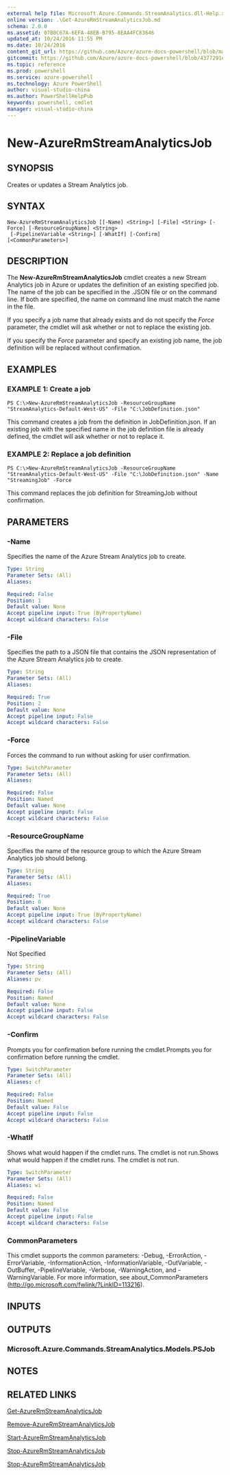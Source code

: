 ```yaml
---
external help file: Microsoft.Azure.Commands.StreamAnalytics.dll-Help.xml
online version: .\Get-AzureRmStreamAnalyticsJob.md
schema: 2.0.0
ms.assetid: 07B0C67A-6EFA-48EB-B795-8EAA4FC83646
updated_at: 10/24/2016 11:55 PM
ms.date: 10/24/2016
content_git_url: https://github.com/Azure/azure-docs-powershell/blob/master/azureps-cmdlets-docs/ResourceManager/AzureRM.StreamAnalytics/v2.1.0/New-AzureRmStreamAnalyticsJob.md
gitcommit: https://github.com/Azure/azure-docs-powershell/blob/4377291ee360e58e2c1c5d644155daf6a0279055/azureps-cmdlets-docs/ResourceManager/AzureRM.StreamAnalytics/v2.1.0/New-AzureRmStreamAnalyticsJob.md
ms.topic: reference
ms.prod: powershell
ms.service: azure-powershell
ms.technology: Azure PowerShell
author: visual-studio-china
ms.author: PowerShellHelpPub
keywords: powershell, cmdlet
manager: visual-studio-china
---
```


# New-AzureRmStreamAnalyticsJob

## SYNOPSIS
Creates or updates a Stream Analytics job.

## SYNTAX

```
New-AzureRmStreamAnalyticsJob [[-Name] <String>] [-File] <String> [-Force] [-ResourceGroupName] <String>
 [-PipelineVariable <String>] [-WhatIf] [-Confirm] [<CommonParameters>]
```

## DESCRIPTION
The **New-AzureRmStreamAnalyticsJob** cmdlet creates a new Stream Analytics job in Azure or updates the definition of an existing specified job.
The name of the job can be specified in the .JSON file or on the command line.
If both are specified, the name on command line must match the name in the file.

If you specify a job name that already exists and do not specify the *Force* parameter, the cmdlet will ask whether or not to replace the existing job.

If you specify the *Force* parameter and specify an existing job name, the job definition will be replaced without confirmation.

## EXAMPLES

### EXAMPLE 1: Create a job
```
PS C:\>New-AzureRmStreamAnalyticsJob -ResourceGroupName "StreamAnalytics-Default-West-US" -File "C:\JobDefinition.json"
```

This command creates a job from the definition in JobDefinition.json.
If an existing job with the specified name in the job definition file is already defined, the cmdlet will ask whether or not to replace it.

### EXAMPLE 2: Replace a job definition
```
PS C:\>New-AzureRmStreamAnalyticsJob -ResourceGroupName "StreamAnalytics-Default-West-US" -File "C:\JobDefinition.json" -Name "StreamingJob" -Force
```

This command replaces the job definition for StreamingJob without confirmation.

## PARAMETERS

### -Name
Specifies the name of the Azure Stream Analytics job to create.

```yaml
Type: String
Parameter Sets: (All)
Aliases: 

Required: False
Position: 1
Default value: None
Accept pipeline input: True (ByPropertyName)
Accept wildcard characters: False
```

### -File
Specifies the path to a JSON file that contains the JSON representation of the Azure Stream Analytics job to create.

```yaml
Type: String
Parameter Sets: (All)
Aliases: 

Required: True
Position: 2
Default value: None
Accept pipeline input: False
Accept wildcard characters: False
```

### -Force
Forces the command to run without asking for user confirmation.

```yaml
Type: SwitchParameter
Parameter Sets: (All)
Aliases: 

Required: False
Position: Named
Default value: None
Accept pipeline input: False
Accept wildcard characters: False
```

### -ResourceGroupName
Specifies the name of the resource group to which the Azure Stream Analytics job should belong.

```yaml
Type: String
Parameter Sets: (All)
Aliases: 

Required: True
Position: 0
Default value: None
Accept pipeline input: True (ByPropertyName)
Accept wildcard characters: False
```

### -PipelineVariable
Not Specified

```yaml
Type: String
Parameter Sets: (All)
Aliases: pv

Required: False
Position: Named
Default value: None
Accept pipeline input: False
Accept wildcard characters: False
```

### -Confirm
Prompts you for confirmation before running the cmdlet.Prompts you for confirmation before running the cmdlet.

```yaml
Type: SwitchParameter
Parameter Sets: (All)
Aliases: cf

Required: False
Position: Named
Default value: False
Accept pipeline input: False
Accept wildcard characters: False
```

### -WhatIf
Shows what would happen if the cmdlet runs.
The cmdlet is not run.Shows what would happen if the cmdlet runs.
The cmdlet is not run.

```yaml
Type: SwitchParameter
Parameter Sets: (All)
Aliases: wi

Required: False
Position: Named
Default value: False
Accept pipeline input: False
Accept wildcard characters: False
```

### CommonParameters
This cmdlet supports the common parameters: -Debug, -ErrorAction, -ErrorVariable, -InformationAction, -InformationVariable, -OutVariable, -OutBuffer, -PipelineVariable, -Verbose, -WarningAction, and -WarningVariable. For more information, see about_CommonParameters (http://go.microsoft.com/fwlink/?LinkID=113216).

## INPUTS

## OUTPUTS

### Microsoft.Azure.Commands.StreamAnalytics.Models.PSJob

## NOTES

## RELATED LINKS

[Get-AzureRmStreamAnalyticsJob](xref:ResourceManager/AzureRM.StreamAnalytics/v2.1.0/Get-AzureRmStreamAnalyticsJob.md)

[Remove-AzureRmStreamAnalyticsJob](xref:ResourceManager/AzureRM.StreamAnalytics/v2.1.0/Remove-AzureRmStreamAnalyticsJob.md)

[Start-AzureRmStreamAnalyticsJob](xref:ResourceManager/AzureRM.StreamAnalytics/v2.1.0/Start-AzureRmStreamAnalyticsJob.md)

[Stop-AzureRmStreamAnalyticsJob](xref:ResourceManager/AzureRM.StreamAnalytics/v2.1.0/Stop-AzureRmStreamAnalyticsJob.md)

[Stop-AzureRmStreamAnalyticsJob](xref:ResourceManager/AzureRM.StreamAnalytics/v2.1.0/Stop-AzureRmStreamAnalyticsJob.md)


